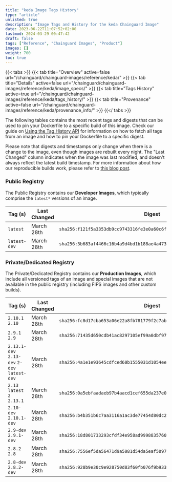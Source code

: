 ```yaml
---
title: "keda Image Tags History"
type: "article"
unlisted: true
description: "Image Tags and History for the keda Chainguard Image"
date: 2023-06-22T11:07:52+02:00
lastmod: 2024-03-29 00:47:42
draft: false
tags: ["Reference", "Chainguard Images", "Product"]
images: []
weight: 700
toc: true
---
```


{{< tabs >}}
{{< tab title="Overview" active=false url="/chainguard/chainguard-images/reference/keda/" >}}
{{< tab title="Details" active=false url="/chainguard/chainguard-images/reference/keda/image_specs/" >}}
{{< tab title="Tags History" active=true url="/chainguard/chainguard-images/reference/keda/tags_history/" >}}
{{< tab title="Provenance" active=false url="/chainguard/chainguard-images/reference/keda/provenance_info/" >}}
{{</ tabs >}}

The following tables contains the most recent tags and digests that can be used to pin your Dockerfile to a specific build of this image. Check our guide on [Using the Tag History API](/chainguard/chainguard-images/using-the-tag-history-api/) for information on how to fetch all tags from an image and how to pin your Dockerfile to a specific digest.

Please note that digests and timestamps only change when there is a change to the image, even though images are rebuilt every night. The "Last Changed" column indicates when the image was last modified, and doesn't always reflect the latest build timestamp. For more information about how our reproducible builds work, please refer to [this blog post](https://www.chainguard.dev/unchained/reproducing-chainguards-reproducible-image-builds).

### Public Registry
The Public Registry contains our **Developer Images**, which typically comprise the `latest*` versions of an image.

| Tag (s)       | Last Changed | Digest                                                                    |
|---------------|--------------|---------------------------------------------------------------------------|
|  `latest`     | March 28th   | `sha256:f121f5a3353db9cc9743316fe3e0a60c6fe05e9d9f87c0c5d6ebfe99a2776af0` |
|  `latest-dev` | March 28th   | `sha256:3b683af4466c16b4a9d4bd1b188ae4a47364ba7d035e878e93c0eaf8254c1b22` |


### Private/Dedicated Registry
The Private/Dedicated Registry contains our **Production Images**, which include all versioned tags of an image and special images that are not available in the public registry (including FIPS images and other custom builds).

| Tag (s)                                       | Last Changed | Digest                                                                    |
|-----------------------------------------------|--------------|---------------------------------------------------------------------------|
|  `2.10.1` `2.10`                              | March 28th   | `sha256:fc8d17cba653a06e22a8fb781779f2c7ab9d91204a1cde952551e16620e760c4` |
|  `2.9.1` `2.9`                                | March 28th   | `sha256:71435d650cdb41ac8297105ef99a0dbf97c642c3c68565e6b43eadb1347d3d29` |
|  `2.13.1-dev` `2.13-dev` `2-dev` `latest-dev` | March 28th   | `sha256:4a1e1e93645cdfced60b1555031d1054ee1f3250c38a8d18e0610c2f4ee247f7` |
|  `2.13` `latest` `2` `2.13.1`                 | March 28th   | `sha256:0a5ebfaadaeb97b4aacd1cef655da237e04b58db2c30270d1ef2fea7bd3e80cd` |
|  `2.10-dev` `2.10.1-dev`                      | March 28th   | `sha256:b4b351b6c7aa3116a1ac3de77454d80dc2de9c3789e72a505f2adcb734e8e7d8` |
|  `2.9-dev` `2.9.1-dev`                        | March 28th   | `sha256:18d801733293cfdf34e958ad999883576089a9956d8b6ba63b6b25a8bdd70b8e` |
|  `2.8.2` `2.8`                                | March 28th   | `sha256:7556ef5da56471d9a5081d54da5eaf509779343fb337dcde5a96b1acb94bdc50` |
|  `2.8-dev` `2.8.2-dev`                        | March 28th   | `sha256:928b9e30c9e928750d83f60fb076f9b933fbb620fdfdae2f0a1ccd22dbade12a` |

